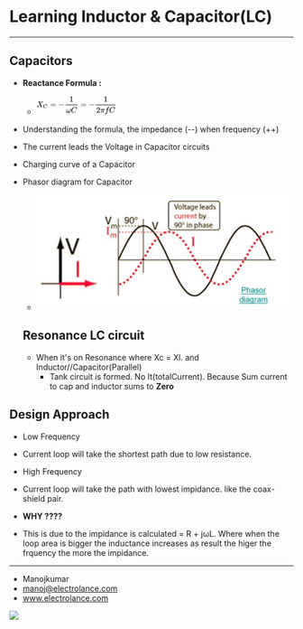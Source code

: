 # Learning Inductor & Capacitor(LC)
***
## Capacitors
* **Reactance Formula :**
  * ![](https://raw.githubusercontent.com/manoj153/LearnElectronics-P-/master/reactanceFormula.png)
* Understanding the formula, the impedance (--) when frequency (++)
* The current leads the Voltage in Capacitor circuits

* Charging curve of a Capacitor
* Phasor diagram for Capacitor
  * ![](https://raw.githubusercontent.com/manoj153/LearnElectronics-P-/master/vector-diagram-of-rlc-circuit-1.jpg)

  ## Resonance LC circuit
  * When it's on Resonance where Xc = Xl. and Inductor//Capacitor(Parallel)
    * Tank circuit is formed. No It(totalCurrent). Because Sum current to cap and inductor sums to **Zero**

## Design Approach 
 * Low Frequency 
  * Current loop will take the shortest path due to low resistance. 
 * High Frequency
  * Current loop will take the path with lowest impidance. like the coax-shield pair.
  
  * **WHY ????**
   * This is due to the impidance is calculated = R + jωL. Where when the loop area is bigger the inductance increases as result the higer the frquency the more the impidance.

***
  + Manojkumar
  + manoj@electrolance.com
  + www.electrolance.com

![](http://electrolance.com/img/logo-alt.png)
